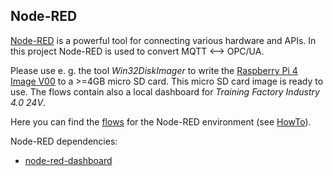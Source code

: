 ## Node-RED

[Node-RED](https://nodered.org/) is a powerful tool for connecting various hardware and APIs. In this project Node-RED is used to convert MQTT <--> OPC/UA.

Please use e. g. the tool *Win32DiskImager* to write the [Raspberry Pi 4 Image V00](https://github.com/fischertechnik/plc_training_factory_24v/releases/download/V00/2020-07-13-lite-IOTpi2.zip) to a >=4GB micro SD card. This micro SD card image is ready to use. The flows contain also a local dashboard for *Training Factory Industry 4.0 24V*.

Here you can find the [flows](flows_IOTpi2.json) for the Node-RED environment (see [HowTo](https://nodered.org/docs/user-guide/editor/workspace/import-export)).

Node-RED dependencies:
  * [node-red-dashboard](https://flows.nodered.org/node/node-red-dashboard)


